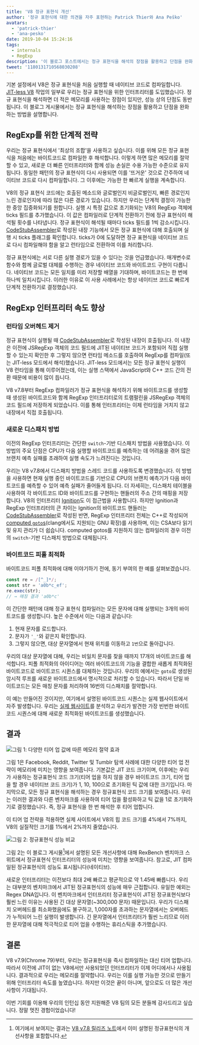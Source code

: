 ```yaml
---
title: 'V8 정규 표현식 개선'
author: '정규 표현식에 대한 의견을 자주 표현하는 Patrick Thier와 Ana Peško'
avatars:
  - 'patrick-thier'
  - 'ana-pesko'
date: 2019-10-04 15:24:16
tags:
  - internals
  - RegExp
description: '이 블로그 포스트에서는 정규 표현식을 해석의 장점을 활용하고 단점을 완화하는 방법을 설명합니다.'
tweet: '1180131710568030208'
---
```

기본 설정에서 V8은 정규 표현식을 처음 실행할 때 네이티브 코드로 컴파일합니다. [JIT-less V8](/blog/jitless) 작업의 일부로 우리는 정규 표현식을 위한 인터프리터를 도입했습니다. 정규 표현식을 해석하면 더 적은 메모리를 사용하는 장점이 있지만, 성능 상의 단점도 동반됩니다. 이 블로그 게시물에서는 정규 표현식을 해석하는 장점을 활용하고 단점을 완화하는 방법을 설명합니다.

<!--truncate-->
## RegExp를 위한 단계적 전략

우리는 정규 표현식에서 '최상의 조합'을 사용하고 싶습니다. 이를 위해 모든 정규 표현식을 처음에는 바이트코드로 컴파일한 후 해석합니다. 이렇게 하면 많은 메모리를 절약할 수 있고, 새로운 더 빠른 인터프리터와 함께 성능 손실은 수용 가능한 수준으로 유지됩니다. 동일한 패턴의 정규 표현식이 다시 사용되면 이를 '뜨거운' 것으로 간주하여 네이티브 코드로 다시 컴파일합니다. 그 이후에는 가능한 한 빠르게 실행을 계속합니다.

V8의 정규 표현식 코드에는 호출된 메소드와 글로벌인지 비글로벌인지, 빠른 경로인지 느린 경로인지에 따라 많은 다른 경로가 있습니다. 하지만 우리는 단계적 결정이 가능한 한 중앙 집중화되기를 원합니다. 실행 시 특정 값으로 초기화되는 V8의 RegExp 객체에 ticks 필드를 추가했습니다. 이 값은 컴파일러로 단계적 전환하기 전에 정규 표현식이 해석될 횟수를 나타냅니다. 정규 표현식이 해석될 때마다 ticks 필드를 1씩 감소시킵니다. [CodeStubAssembler](/blog/csa)로 작성된 내장 기능에서 모든 정규 표현식에 대해 호출되며 실행 시 ticks 플래그를 확인합니다. ticks가 0에 도달하면 정규 표현식을 네이티브 코드로 다시 컴파일해야 함을 알고 런타임으로 전환하여 이를 처리합니다.

정규 표현식에는 서로 다른 실행 경로가 있을 수 있다는 것을 언급했습니다. 매개변수로 함수와 함께 글로벌 대체를 수행하는 경우 네이티브 코드와 바이트코드 구현이 다릅니다. 네이티브 코드는 모든 일치를 미리 저장할 배열을 기대하며, 바이트코드는 한 번에 하나씩 일치시킵니다. 이러한 이유로 이 사용 사례에서는 항상 네이티브 코드로 빠르게 단계적 전환하기로 결정했습니다.

## RegExp 인터프리터 속도 향상

### 런타임 오버헤드 제거

정규 표현식이 실행될 때 [CodeStubAssembler](/blog/csa)로 작성된 내장이 호출됩니다. 이 내장은 이전에 JSRegExp 객체의 코드 필드에 JIT된 네이티브 코드가 포함되어 직접 실행할 수 있는지 확인한 후 그렇지 않으면 런타임 메소드를 호출하여 RegExp를 컴파일(또는 JIT-less 모드에서 해석)했습니다. JIT-less 모드에서는 모든 정규 표현식 실행이 V8 런타임을 통해 이루어졌는데, 이는 실행 스택에서 JavaScript와 C++ 코드 간의 전환 때문에 비용이 많이 듭니다.

V8 v7.8부터 RegExp 컴파일러가 정규 표현식을 해석하기 위해 바이트코드를 생성할 때 생성된 바이트코드와 함께 RegExp 인터프리터로의 트램펄린을 JSRegExp 객체의 코드 필드에 저장하게 되었습니다. 이를 통해 인터프리터는 이제 런타임을 거치지 않고 내장에서 직접 호출됩니다.

### 새로운 디스패치 방법

이전의 RegExp 인터프리터는 간단한 `switch`-기반 디스패치 방법을 사용했습니다. 이 방법의 주요 단점은 CPU가 다음 실행할 바이트코드를 예측하는 데 어려움을 겪어 많은 브랜치 예측 실패를 초래하여 실행 속도가 느려진다는 것입니다.

우리는 V8 v7.8에서 디스패치 방법을 스레드 코드를 사용하도록 변경했습니다. 이 방법을 사용하면 현재 실행 중인 바이트코드를 기반으로 CPU의 브랜치 예측기가 다음 바이트코드를 예측할 수 있어 예측 실패가 줄어들게 됩니다. 더 자세히는, 디스패치 테이블을 사용하여 각 바이트코드 ID와 바이트코드를 구현하는 핸들러의 주소 간의 매핑을 저장합니다. V8의 인터프리터 [Ignition](/docs/ignition)도 이 접근법을 사용합니다. 하지만 Ignition과 RegExp 인터프리터의 큰 차이는 Ignition의 바이트코드 핸들러는 [CodeStubAssembler](/blog/csa)로 작성된 반면, RegExp 인터프리터 전체는 C++로 작성되어 [computed `goto`s](https://gcc.gnu.org/onlinedocs/gcc/Labels-as-Values.html)(clang에서도 지원되는 GNU 확장)를 사용하며, 이는 CSA보다 읽기 및 유지 관리가 더 쉽습니다. computed gotos를 지원하지 않는 컴파일러의 경우 이전의 `switch`-기반 디스패치 방법으로 대체됩니다.

### 바이트코드 피홀 최적화

바이트코드 피폴 최적화에 대해 이야기하기 전에, 동기 부여의 한 예를 살펴보겠습니다.

```js
const re = /[^_]*/;
const str = 'a0b*c_ef';
re.exec(str);
// → 매칭 결과 'a0b*c'
```

이 간단한 패턴에 대해 정규 표현식 컴파일러는 모든 문자에 대해 실행되는 3개의 바이트코드를 생성합니다. 높은 수준에서 이는 다음과 같습니다:

1. 현재 문자를 로드합니다.
2. 문자가 `'_'`와 같은지 확인합니다.
3. 그렇지 않으면, 대상 문자열에서 현재 위치를 이동하고 `1번`으로 돌아갑니다.

우리의 대상 문자열에 대해, 우리는 비일치 문자를 찾을 때까지 17개의 바이트코드를 해석합니다. 피폴 최적화의 아이디어는 여러 바이트코드의 기능을 결합한 새롭게 최적화된 바이트코드로 바이트코드 시퀀스를 대체하는 것입니다. 우리의 예에서는 `goto`로 생성된 암시적 루프를 새로운 바이트코드에서 명시적으로 처리할 수 있습니다. 따라서 단일 바이트코드는 모든 매칭 문자를 처리하여 16번의 디스패치를 절약합니다.

이 예는 만들어진 것이지만, 여기에서 설명된 바이트코드 시퀀스는 실제 웹사이트에서 자주 발생합니다. 우리는 [실제 웹사이트](/blog/real-world-performance)를 분석하고 우리가 발견한 가장 빈번한 바이트코드 시퀀스에 대해 새로운 최적화된 바이트코드를 생성했습니다.

## 결과

![그림 1: 다양한 티어 업 값에 따른 메모리 절약 효과](/_img/regexp-tier-up/results-memory.svg)

그림 1은 Facebook, Reddit, Twitter 및 Tumblr 탐색 사례에 대한 다양한 티어 업 전략이 메모리에 미치는 영향을 보여줍니다. 기본값은 JIT 코드 크기이며, 이후에는 우리가 사용하는 정규표현식 코드 크기(티어 업을 하지 않을 경우 바이트코드 크기, 티어 업을 할 경우 네이티브 코드 크기)가 1, 10, 100으로 초기화된 틱 값에 대한 크기입니다. 마지막으로, 모든 정규 표현식을 해석하는 경우 정규표현식 코드 크기를 보여줍니다. 우리는 이러한 결과와 다른 벤치마크를 사용하여 티어 업을 활성화하고 틱 값을 1로 초기화하기로 결정했습니다. 즉, 정규 표현식을 한 번 해석한 후 티어 업합니다.

이 티어 업 전략을 적용하면 실제 사이트에서 V8의 힙 코드 크기를 4%에서 7%까지, V8의 실질적인 크기를 1%에서 2%까지 줄였습니다.

![그림 2: 정규표현식 성능 비교](/_img/regexp-tier-up/results-speed.svg)

그림 2는 이 블로그 게시물[^strict-bounds]에서 설명된 모든 개선사항에 대해 RexBench 벤치마크 스위트에서 정규표현식 인터프리터의 성능에 미치는 영향을 보여줍니다. 참고로, JIT 컴파일된 정규표현식의 성능도 표시됩니다(네이티브).

[^strict-bounds]: 여기에서 보여지는 결과는 [V8 v7.8 릴리즈 노트](/blog/v8-release-78#faster-regexp-match-failures)에서 이미 설명된 정규표현식의 개선사항을 포함합니다.

새로운 인터프리터는 이전보다 최대 2배 빠르고 평균적으로 약 1.45배 빠릅니다. 우리는 대부분의 벤치마크에서 JIT된 정규표현식의 성능에 매우 근접합니다. 유일한 예외는 Regex DNA입니다. 이 벤치마크에서 인터프리터 정규표현식이 JIT된 정규표현식보다 훨씬 느린 이유는 사용된 긴 대상 문자열(~300,000 문자) 때문입니다. 우리가 디스패치 오버헤드를 최소화했음에도 불구하고, 1,000자를 초과하는 문자열에서는 오버헤드가 누적되어 느린 실행이 발생합니다. 긴 문자열에서 인터프리터가 훨씬 느리므로 이러한 문자열에 대해 적극적으로 티어 업을 수행하는 휴리스틱을 추가했습니다.

## 결론

V8 v7.9(Chrome 79)부터, 우리는 정규표현식을 즉시 컴파일하는 대신 티어 업합니다. 따라서 이전에 JIT이 없는 V8에서만 사용되었던 인터프리터가 이제 어디에서나 사용됩니다. 결과적으로 우리는 메모리를 절약합니다. 우리는 이를 실행 가능한 것으로 만들기 위해 인터프리터 속도를 높였습니다. 하지만 이것은 끝이 아니며, 앞으로도 더 많은 개선 사항이 기대됩니다.

이번 기회를 이용해 우리의 인턴십 동안 지원해준 V8 팀의 모든 분들께 감사드리고 싶습니다. 정말 멋진 경험이었습니다!
